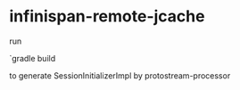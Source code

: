 # infinispan-remote-jcache

run 

`gradle build 

to generate SessionInitializerImpl by protostream-processor